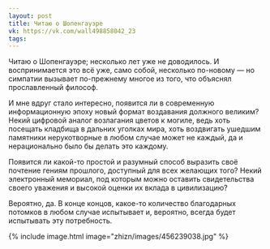 ```yaml
---
layout: post
title: Читаю о Шопенгауэре
vk: https://vk.com/wall498858042_23
tags:
---
```

Читаю о Шопенгауэре; несколько лет уже не доводилось. И воспринимается это всё уже, само собой, несколько по-новому — но симпатии вызывает по-прежнему многое из того, что объяснял прославленный философ. 

И мне вдруг стало интересно, появится ли в современную информационную эпоху новый формат воздавания должного великим? Некий цифровой аналог возлагания цветов к могиле, ведь хоть посещать кладбища в дальних уголках мира, хоть воздвигать ушедшим памятники нерукотворные в любом случае может не каждый, да и нерационально было бы делать это каждому. 

Появится ли какой-то простой и разумный способ выразить своё почтение гениям прошлого, доступный для всех желающих того? Некий электронный мемориал, под которым можно оставить свидетельства своего уважения и высокой оценки их вклада в цивилизацию?

Вероятно, да. В конце концов, какое-то количество благодарных потомков в любом случае испытывает и, вероятно, всегда будет испытывать эту потребность.

{% include image.html image="zhizn/images/456239038.jpg" %}